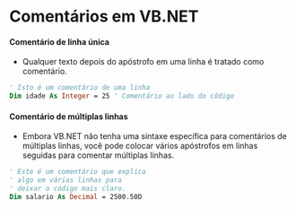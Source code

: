 # Comentários em VB.NET

#### Comentário de linha única

- Qualquer texto depois do apóstrofo em uma linha é tratado como comentário.

~~~vb
' Isto é um comentário de uma linha
Dim idade As Integer = 25 ' Comentário ao lado do código
~~~

#### Comentário de múltiplas linhas

- Embora VB.NET não tenha uma sintaxe específica para comentários de múltiplas linhas, você pode colocar vários apóstrofos em linhas seguidas para comentar múltiplas linhas.

~~~vb
' Este é um comentário que explica
' algo em várias linhas para
' deixar o código mais claro.
Dim salario As Decimal = 2500.50D
~~~